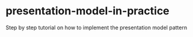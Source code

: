 # presentation-model-in-practice
Step by step tutorial on how to implement the presentation model pattern

